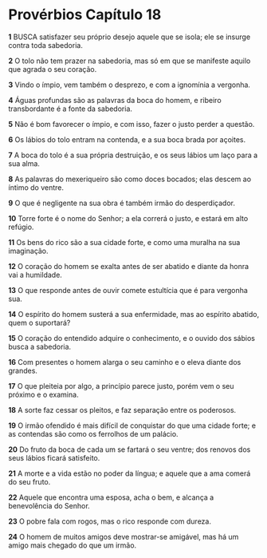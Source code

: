 # Provérbios Capítulo 18

**1** 	BUSCA satisfazer seu próprio desejo aquele que se isola; ele se insurge contra toda sabedoria.

**2** 	O tolo não tem prazer na sabedoria, mas só em que se manifeste aquilo que agrada o seu coração.

**3** 	Vindo o ímpio, vem também o desprezo, e com a ignomínia a vergonha.

**4** 	Águas profundas são as palavras da boca do homem, e ribeiro transbordante é a fonte da sabedoria.

**5** 	Não é bom favorecer o ímpio, e com isso, fazer o justo perder a questão.

**6** 	Os lábios do tolo entram na contenda, e a sua boca brada por açoites.

**7** 	A boca do tolo é a sua própria destruição, e os seus lábios um laço para a sua alma.

**8** 	As palavras do mexeriqueiro são como doces bocados; elas descem ao íntimo do ventre.

**9** 	O que é negligente na sua obra é também irmão do desperdiçador.

**10** 	Torre forte é o nome do Senhor; a ela correrá o justo, e estará em alto refúgio.

**11** 	Os bens do rico são a sua cidade forte, e como uma muralha na sua imaginação.

**12** 	O coração do homem se exalta antes de ser abatido e diante da honra vai a humildade.

**13** 	O que responde antes de ouvir comete estultícia que é para vergonha sua.

**14** 	O espírito do homem susterá a sua enfermidade, mas ao espírito abatido, quem o suportará?

**15** 	O coração do entendido adquire o conhecimento, e o ouvido dos sábios busca a sabedoria.

**16** 	Com presentes o homem alarga o seu caminho e o eleva diante dos grandes.

**17** 	O que pleiteia por algo, a princípio parece justo, porém vem o seu próximo e o examina.

**18** 	A sorte faz cessar os pleitos, e faz separação entre os poderosos.

**19** 	O irmão ofendido é mais difícil de conquistar do que uma cidade forte; e as contendas são como os ferrolhos de um palácio.

**20** 	Do fruto da boca de cada um se fartará o seu ventre; dos renovos dos seus lábios ficará satisfeito.

**21** 	A morte e a vida estão no poder da língua; e aquele que a ama comerá do seu fruto.

**22** 	Aquele que encontra uma esposa, acha o bem, e alcança a benevolência do Senhor.

**23** 	O pobre fala com rogos, mas o rico responde com dureza.

**24** 	O homem de muitos amigos deve mostrar-se amigável, mas há um amigo mais chegado do que um irmão.

